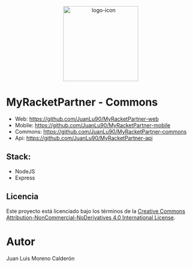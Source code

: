 <div align="center">
  <img src="https://github.com/user-attachments/assets/5040ec17-707e-402e-8de8-2acd1076dae0" alt="logo-icon" width="200" height="200" />
</div>
</div>

# MyRacketPartner - Commons

- Web: https://github.com/JuanLu90/MyRacketPartner-web
- Mobile: https://github.com/JuanLu90/MyRacketPartner-mobile
- Commons: https://github.com/JuanLu90/MyRacketPartner-commons
- Api: https://github.com/JuanLu90/MyRacketPartner-api

## Stack:

  - NodeJS
  - Express

## Licencia

Este proyecto está licenciado bajo los términos de la [Creative Commons Attribution-NonCommercial-NoDerivatives 4.0 International License](LICENSE).

# Autor

Juan Luis Moreno Calderón
